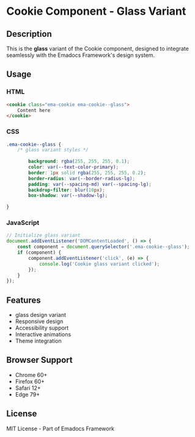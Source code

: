 # Cookie Component - Glass Variant

## Description
This is the **glass** variant of the Cookie component, designed to integrate seamlessly with the Emadocs Framework's design system.

## Usage

### HTML
```html
<cookie class="ema-cookie ema-cookie--glass">
    Content here
</cookie>
```

### CSS
```css
.ema-cookie--glass {
    /* glass variant styles */
    
        background: rgba(255, 255, 255, 0.1);
        color: var(--text-color-primary);
        border: 1px solid rgba(255, 255, 255, 0.2);
        border-radius: var(--border-radius-lg);
        padding: var(--spacing-md) var(--spacing-lg);
        backdrop-filter: blur(10px);
        box-shadow: var(--shadow-lg);
    
}
```

### JavaScript
```javascript
// Initialize glass variant
document.addEventListener('DOMContentLoaded', () => {
    const component = document.querySelector('.ema-cookie--glass');
    if (component) {
        component.addEventListener('click', (e) => {
            console.log('Cookie glass variant clicked');
        });
    }
});
```

## Features
- glass design variant
- Responsive design
- Accessibility support
- Interactive animations
- Theme integration

## Browser Support
- Chrome 60+
- Firefox 60+
- Safari 12+
- Edge 79+

## License
MIT License - Part of Emadocs Framework
